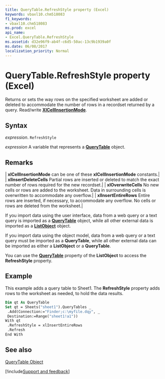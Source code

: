 ```yaml
---
title: QueryTable.RefreshStyle property (Excel)
keywords: vbaxl10.chm518083
f1_keywords:
- vbaxl10.chm518083
ms.prod: excel
api_name:
- Excel.QueryTable.RefreshStyle
ms.assetid: d32e96f9-ab4f-c6d5-50ac-13c9b1939a0f
ms.date: 06/08/2017
localization_priority: Normal
---
```



# QueryTable.RefreshStyle property (Excel)

Returns or sets the way rows on the specified worksheet are added or deleted to accommodate the number of rows in a recordset returned by a query. Read/write  **[XlCellInsertionMode](Excel.XlCellInsertionMode.md)**.


## Syntax

_expression_. `RefreshStyle`

_expression_ A variable that represents a **[QueryTable](Excel.QueryTable.md)** object.


## Remarks



| **xlCellInsertionMode** can be one of these **xlCellInsertionMode** constants.|
| **xlInsertDeleteCells** Partial rows are inserted or deleted to match the exact number of rows required for the new recordset.|
| **xlOverwriteCells** No new cells or rows are added to the worksheet. Data in surrounding cells is overwritten to accommodate any overflow.|
| **xlInsertEntireRows** Entire rows are inserted, if necessary, to accommodate any overflow. No cells or rows are deleted from the worksheet.|

If you import data using the user interface, data from a web query or a text query is imported as a  **[QueryTable](Excel.QueryTable.md)** object, while all other external data is imported as a **[ListObject](Excel.ListObject.md)** object.

If you import data using the object model, data from a web query or a text query must be imported as a  **QueryTable**, while all other external data can be imported as either a **ListObject** or a **QueryTable**.

You can use the  **[QueryTable](Excel.ListObject.QueryTable.md)** property of the **ListObject** to access the **RefreshStyle** property.


## Example

This example adds a query table to Sheet1. The  **RefreshStyle** property adds rows to the worksheet as needed, to hold the data results.


```vb
Dim qt As QueryTable 
Set qt = Sheets("sheet1").QueryTables _ 
 .Add(Connection:="Finder;c:\myfile.dqy", _ 
 Destination:=Range("sheet1!a1")) 
With qt 
 .RefreshStyle = xlInsertEntireRows 
 .Refresh 
End With
```


## See also


[QueryTable Object](Excel.QueryTable.md)

[!include[Support and feedback](~/includes/feedback-boilerplate.md)]
